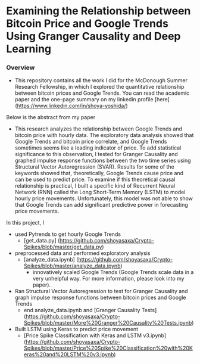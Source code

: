 # Examining the Relationship between Bitcoin Price and Google Trends Using Granger Causality and Deep Learning 

### Overview 

* This repository contains all the work I did for the McDonough Summer Research Fellowship, in which I explored the quantitative relationship  between bitcoin prices and Google Trends. You can read the academic paper and the one-page summary on my linkedin profile [here] (https://www.linkedin.com/in/shoya-yoshida/) 

Below is the abstract from my paper
* This research analyzes the relationship between Google Trends and bitcoin price with 
hourly data. The exploratory data analysis showed that Google Trends and bitcoin price 
correlate, and Google Trends sometimes seems like a leading indicator of price. To add statistical 
significance to this observation, I tested for Granger Causality and graphed impulse response 
functions between the two time series using Structural Vector Autoregression (SVAR). Results 
for some of the keywords showed that, theoretically, Google Trends cause price and can be used 
to predict price. To examine if this theoretical causal relationship is practical, I built a specific 
kind of Recurrent Neural Network (RNN) called the Long Short-Term Memory (LSTM) to 
model hourly price movements. Unfortunately, this model was not able to show that Google 
Trends can add significant predictive power in forecasting price movements.  

In this project, I 
  * used Pytrends to get hourly Google Trends
    * [get_data.py] (https://github.com/shoyasaxa/Crypto-Spikes/blob/master/get_data.py) 
  * preprocessed data and performed exploratory analysis  
    * [analyze_data.ipynb] (https://github.com/shoyasaxa/Crypto-Spikes/blob/master/analyze_data.ipynb)
      * innovatively scaled Google Trends (Google Trends scale data in a very unhelpful way. For more information, please look into my paper).
  * Ran Structural Vector Autoregression to test for Granger Causality and graph impulse response functions between bitcoin prices and Google Trends 
    * end analyze_data.ipynb and [Granger Causality Tests] (https://github.com/shoyasaxa/Crypto-Spikes/blob/master/More%20Granger%20Causality%20Tests.ipynb) 
  * Built LSTM using Keras to predict price movement 
    * [Price Spike Classification with Keras and LSTM v3.ipynb] (https://github.com/shoyasaxa/Crypto-Spikes/blob/master/Price%20Spike%20Classification%20with%20Keras%20and%20LSTM%20v3.ipynb)
    
    
